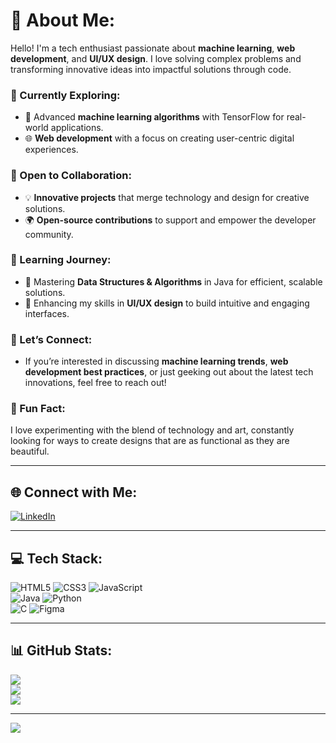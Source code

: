# 💫 About Me:  
Hello! I'm a tech enthusiast passionate about **machine learning**, **web development**, and **UI/UX design**. I love solving complex problems and transforming innovative ideas into impactful solutions through code.  

### 🔭 Currently Exploring:  
- 🚀 Advanced **machine learning algorithms** with TensorFlow for real-world applications.  
- 🌐 **Web development** with a focus on creating user-centric digital experiences.  

### 🤝 Open to Collaboration:  
- 💡 **Innovative projects** that merge technology and design for creative solutions.  
- 🌍 **Open-source contributions** to support and empower the developer community.  

### 🌱 Learning Journey:  
- 📘 Mastering **Data Structures & Algorithms** in Java for efficient, scalable solutions.  
- 🎨 Enhancing my skills in **UI/UX design** to build intuitive and engaging interfaces.  

### 💬 Let’s Connect:  
- If you’re interested in discussing **machine learning trends**, **web development best practices**, or just geeking out about the latest tech innovations, feel free to reach out!  

### 🎨 Fun Fact:  
I love experimenting with the blend of technology and art, constantly looking for ways to create designs that are as functional as they are beautiful.  

---

## 🌐 Connect with Me:  
[![LinkedIn](https://img.shields.io/badge/LinkedIn-%230077B5.svg?style=for-the-badge&logo=linkedin&logoColor=white)](https://www.linkedin.com/in/kanishkhaa-m-s-53556428b/)  

---

## 💻 Tech Stack:  
![HTML5](https://img.shields.io/badge/html5-%23E34F26.svg?style=for-the-badge&logo=html5&logoColor=white) 
![CSS3](https://img.shields.io/badge/css3-%231572B6.svg?style=for-the-badge&logo=css3&logoColor=white) 
![JavaScript](https://img.shields.io/badge/javascript-%23323330.svg?style=for-the-badge&logo=javascript&logoColor=%23F7DF1E)  
![Java](https://img.shields.io/badge/java-%23ED8B00.svg?style=for-the-badge&logo=openjdk&logoColor=white) 
![Python](https://img.shields.io/badge/python-3670A0?style=for-the-badge&logo=python&logoColor=ffdd54)  
![C](https://img.shields.io/badge/c-%2300599C.svg?style=for-the-badge&logo=c&logoColor=white) 
![Figma](https://img.shields.io/badge/figma-%23F24E1E.svg?style=for-the-badge&logo=figma&logoColor=white)  

---

## 📊 GitHub Stats:  
![](https://github-readme-stats.vercel.app/api?username=kanishkhaacse&theme=dark&hide_border=false&include_all_commits=true&count_private=true)<br/>
![](https://github-readme-streak-stats.herokuapp.com/?user=kanishkhaacse&theme=dark&hide_border=false)<br/>
![](https://github-readme-stats.vercel.app/api/top-langs/?username=kanishkhaacse&theme=dark&hide_border=false&include_all_commits=true&count_private=true&layout=compact)  

---

[![](https://visitcount.itsvg.in/api?id=kanishkhaacse&icon=0&color=0)](https://visitcount.itsvg.in)  
